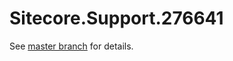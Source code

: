 # Sitecore.Support.276641

See [master branch](https://github.com/sitecoresupport/Sitecore.Support.276641) for details.